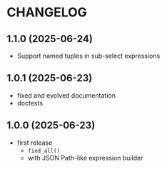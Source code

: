 # CHANGELOG

## 1.1.0 (2025-06-24)

- Support named tuples in sub-select expressions

## 1.0.1 (2025-06-23)

- fixed and evolved documentation
- doctests

## 1.0.0 (2025-06-23)

- first release
  - `find_all()`
  - with JSON Path-like expression builder
